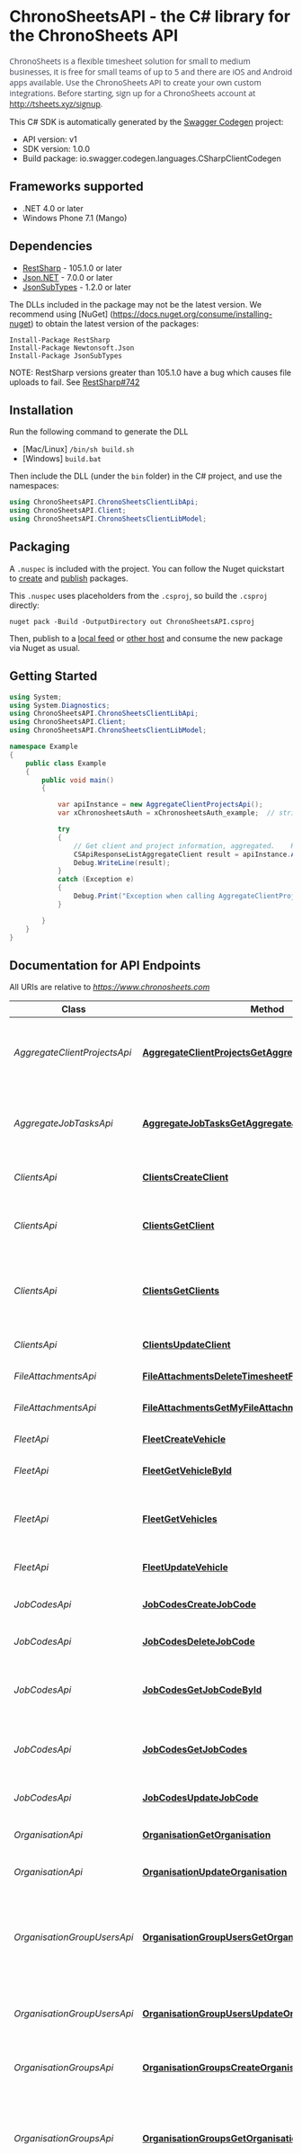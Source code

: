 # ChronoSheetsAPI - the C# library for the ChronoSheets API

<div style='font-size: 14px!important;font-family: Open Sans,sans-serif!important;color: #3b4151!important;'><p>      ChronoSheets is a flexible timesheet solution for small to medium businesses, it is free for small teams of up to 5 and there are iOS and Android apps available.  Use the ChronoSheets API to create your own custom integrations.  Before starting, sign up for a ChronoSheets account at <a target='_BLANK' href='http://tsheets.xyz/signup'>http://tsheets.xyz/signup</a>.  </p></div><div id='cs-extra-info'></div>

This C# SDK is automatically generated by the [Swagger Codegen](https://github.com/swagger-api/swagger-codegen) project:

- API version: v1
- SDK version: 1.0.0
- Build package: io.swagger.codegen.languages.CSharpClientCodegen

<a name="frameworks-supported"></a>
## Frameworks supported
- .NET 4.0 or later
- Windows Phone 7.1 (Mango)

<a name="dependencies"></a>
## Dependencies
- [RestSharp](https://www.nuget.org/packages/RestSharp) - 105.1.0 or later
- [Json.NET](https://www.nuget.org/packages/Newtonsoft.Json/) - 7.0.0 or later
- [JsonSubTypes](https://www.nuget.org/packages/JsonSubTypes/) - 1.2.0 or later

The DLLs included in the package may not be the latest version. We recommend using [NuGet] (https://docs.nuget.org/consume/installing-nuget) to obtain the latest version of the packages:
```
Install-Package RestSharp
Install-Package Newtonsoft.Json
Install-Package JsonSubTypes
```

NOTE: RestSharp versions greater than 105.1.0 have a bug which causes file uploads to fail. See [RestSharp#742](https://github.com/restsharp/RestSharp/issues/742)

<a name="installation"></a>
## Installation
Run the following command to generate the DLL
- [Mac/Linux] `/bin/sh build.sh`
- [Windows] `build.bat`

Then include the DLL (under the `bin` folder) in the C# project, and use the namespaces:
```csharp
using ChronoSheetsAPI.ChronoSheetsClientLibApi;
using ChronoSheetsAPI.Client;
using ChronoSheetsAPI.ChronoSheetsClientLibModel;
```
<a name="packaging"></a>
## Packaging

A `.nuspec` is included with the project. You can follow the Nuget quickstart to [create](https://docs.microsoft.com/en-us/nuget/quickstart/create-and-publish-a-package#create-the-package) and [publish](https://docs.microsoft.com/en-us/nuget/quickstart/create-and-publish-a-package#publish-the-package) packages.

This `.nuspec` uses placeholders from the `.csproj`, so build the `.csproj` directly:

```
nuget pack -Build -OutputDirectory out ChronoSheetsAPI.csproj
```

Then, publish to a [local feed](https://docs.microsoft.com/en-us/nuget/hosting-packages/local-feeds) or [other host](https://docs.microsoft.com/en-us/nuget/hosting-packages/overview) and consume the new package via Nuget as usual.

<a name="getting-started"></a>
## Getting Started

```csharp
using System;
using System.Diagnostics;
using ChronoSheetsAPI.ChronoSheetsClientLibApi;
using ChronoSheetsAPI.Client;
using ChronoSheetsAPI.ChronoSheetsClientLibModel;

namespace Example
{
    public class Example
    {
        public void main()
        {

            var apiInstance = new AggregateClientProjectsApi();
            var xChronosheetsAuth = xChronosheetsAuth_example;  // string | The ChronoSheets Auth Token

            try
            {
                // Get client and project information, aggregated.    Requires the 'SubmitTimesheets' or 'ManageClientsAndProjects' permissions.
                CSApiResponseListAggregateClient result = apiInstance.AggregateClientProjectsGetAggregateClientProjects(xChronosheetsAuth);
                Debug.WriteLine(result);
            }
            catch (Exception e)
            {
                Debug.Print("Exception when calling AggregateClientProjectsApi.AggregateClientProjectsGetAggregateClientProjects: " + e.Message );
            }

        }
    }
}
```

<a name="documentation-for-api-endpoints"></a>
## Documentation for API Endpoints

All URIs are relative to *https://www.chronosheets.com*

Class | Method | HTTP request | Description
------------ | ------------- | ------------- | -------------
*AggregateClientProjectsApi* | [**AggregateClientProjectsGetAggregateClientProjects**](docs/AggregateClientProjectsApi.md#aggregateclientprojectsgetaggregateclientprojects) | **GET** /api/AggregateClientProjects/GetAggregateClientProjects | Get client and project information, aggregated.    Requires the 'SubmitTimesheets' or 'ManageClientsAndProjects' permissions.
*AggregateJobTasksApi* | [**AggregateJobTasksGetAggregateJobTasks**](docs/AggregateJobTasksApi.md#aggregatejobtasksgetaggregatejobtasks) | **GET** /api/AggregateJobTasks/GetAggregateJobTasks | Get jobs and tasks information, aggregated.    Requires the 'SubmitTimesheets' or 'ManageJobsAndTask' permissions.
*ClientsApi* | [**ClientsCreateClient**](docs/ClientsApi.md#clientscreateclient) | **POST** /api/Clients/CreateClient | Create a client.    Requires the 'ManageClientsAndProjects' permission.
*ClientsApi* | [**ClientsGetClient**](docs/ClientsApi.md#clientsgetclient) | **GET** /api/Clients/GetClient | Get a particular client.    Requires the 'ManageClientsAndProjects' or 'ManageJobsAndTask' permissions.
*ClientsApi* | [**ClientsGetClients**](docs/ClientsApi.md#clientsgetclients) | **GET** /api/Clients/GetClients | Get a collection of clients that are under your organisation.    Requires the 'ManageClientsAndProjects' or 'ManageJobsAndTask' permissions.
*ClientsApi* | [**ClientsUpdateClient**](docs/ClientsApi.md#clientsupdateclient) | **PUT** /api/Clients/UpdateClient | Update a client.    Requires the 'ManageClientsAndProjects' permission.
*FileAttachmentsApi* | [**FileAttachmentsDeleteTimesheetFileAttachment**](docs/FileAttachmentsApi.md#fileattachmentsdeletetimesheetfileattachment) | **DELETE** /api/FileAttachments/DeleteTimesheetFileAttachment | Delete a particular timesheet file attachment
*FileAttachmentsApi* | [**FileAttachmentsGetMyFileAttachments**](docs/FileAttachmentsApi.md#fileattachmentsgetmyfileattachments) | **GET** /api/FileAttachments/GetMyFileAttachments | Get my file attachments.  Get files you've attached to timesheets.
*FleetApi* | [**FleetCreateVehicle**](docs/FleetApi.md#fleetcreatevehicle) | **POST** /api/Fleet/CreateVehicle | Create a vehicle.    Requires the 'ManageFleet' permission.
*FleetApi* | [**FleetGetVehicleById**](docs/FleetApi.md#fleetgetvehiclebyid) | **GET** /api/Fleet/GetVehicleById | Get a particular vehicle.  Does not require any special permission.
*FleetApi* | [**FleetGetVehicles**](docs/FleetApi.md#fleetgetvehicles) | **GET** /api/Fleet/GetVehicles | Get a collection of vehicles that are under your organisation.    Does not require any special permission.
*FleetApi* | [**FleetUpdateVehicle**](docs/FleetApi.md#fleetupdatevehicle) | **PUT** /api/Fleet/UpdateVehicle | Update a vehicle.    Requires the 'ManageFleet' permission.
*JobCodesApi* | [**JobCodesCreateJobCode**](docs/JobCodesApi.md#jobcodescreatejobcode) | **POST** /api/JobCodes/CreateJobCode | Create a job code.    Requires the 'ManageJobsAndTask' permission.
*JobCodesApi* | [**JobCodesDeleteJobCode**](docs/JobCodesApi.md#jobcodesdeletejobcode) | **DELETE** /api/JobCodes/DeleteJobCode | Delete a job code.    Requires the 'ManageJobsAndTask' permission.
*JobCodesApi* | [**JobCodesGetJobCodeById**](docs/JobCodesApi.md#jobcodesgetjobcodebyid) | **GET** /api/JobCodes/GetJobCodeById | Get a particular job code by job code id.    Requires 'SubmitTimesheets' or 'ManageJobsAndTasks' permissions.
*JobCodesApi* | [**JobCodesGetJobCodes**](docs/JobCodesApi.md#jobcodesgetjobcodes) | **GET** /api/JobCodes/GetJobCodes | Get job codes for your organisation.    Requires 'SubmitTimesheets' or 'ManageJobsAndTasks' permissions.
*JobCodesApi* | [**JobCodesUpdateJobCode**](docs/JobCodesApi.md#jobcodesupdatejobcode) | **PUT** /api/JobCodes/UpdateJobCode | Update a job code.    Requires the 'ManageJobsAndTask' permission.
*OrganisationApi* | [**OrganisationGetOrganisation**](docs/OrganisationApi.md#organisationgetorganisation) | **GET** /api/Organisation/GetOrganisation | Get your organisation.    Requires 'OrganisationAdmin' permission.
*OrganisationApi* | [**OrganisationUpdateOrganisation**](docs/OrganisationApi.md#organisationupdateorganisation) | **PUT** /api/Organisation/UpdateOrganisation | Update an organisation.    Requires 'OrganisationAdmin' permission.
*OrganisationGroupUsersApi* | [**OrganisationGroupUsersGetOrganisationGroupUsers**](docs/OrganisationGroupUsersApi.md#organisationgroupusersgetorganisationgroupusers) | **GET** /api/OrganisationGroupUsers/GetOrganisationGroupUsers | Get a collection of organisation group users that belong to an organisation group.    Requires the 'ManageOrganisationGroups' or 'ManageOrganisationUsers' permissions.
*OrganisationGroupUsersApi* | [**OrganisationGroupUsersUpdateOrganisationGroupUsers**](docs/OrganisationGroupUsersApi.md#organisationgroupusersupdateorganisationgroupusers) | **PUT** /api/OrganisationGroupUsers/UpdateOrganisationGroupUsers | Set the users who belong to an organisation group.    Requires the 'ManageOrganisationGroups' permissions.
*OrganisationGroupsApi* | [**OrganisationGroupsCreateOrganisationGroup**](docs/OrganisationGroupsApi.md#organisationgroupscreateorganisationgroup) | **POST** /api/OrganisationGroups/CreateOrganisationGroup | Create an organisation group.    Requires the 'ManageOrganisationGroups' permissions.
*OrganisationGroupsApi* | [**OrganisationGroupsGetOrganisationGroup**](docs/OrganisationGroupsApi.md#organisationgroupsgetorganisationgroup) | **GET** /api/OrganisationGroups/GetOrganisationGroup | Get a particular organisation group.    Requires the 'ManageOrganisationGroups', 'ManageJobsAndTask', 'ManageClientsAndProjects' or 'ManageOrganisationUsers' permissions.
*OrganisationGroupsApi* | [**OrganisationGroupsGetOrganisationGroups**](docs/OrganisationGroupsApi.md#organisationgroupsgetorganisationgroups) | **GET** /api/OrganisationGroups/GetOrganisationGroups | Get a collection of organisation groups that are under your organisation.    Requires the 'ManageOrganisationGroups', 'ManageJobsAndTask', 'ManageClientsAndProjects' or 'ManageOrganisationUsers' permissions.
*OrganisationGroupsApi* | [**OrganisationGroupsGetOrganisationGroupsForJob**](docs/OrganisationGroupsApi.md#organisationgroupsgetorganisationgroupsforjob) | **GET** /api/OrganisationGroups/GetOrganisationGroupsForJob | Get org groups for a particular job.    Requires the 'ManageOrganisationGroups', 'ManageJobsAndTask', 'ManageClientsAndProjects' or 'ManageOrganisationUsers' permissions.
*OrganisationGroupsApi* | [**OrganisationGroupsGetOrganisationGroupsForVehicle**](docs/OrganisationGroupsApi.md#organisationgroupsgetorganisationgroupsforvehicle) | **GET** /api/OrganisationGroups/GetOrganisationGroupsForVehicle | Get org groups for a particular vehicle.    Requires the 'ManageOrganisationGroups', 'ManageFleet' or 'ManageOrganisationUsers' permissions.
*OrganisationGroupsApi* | [**OrganisationGroupsUpdateOrganisationGroup**](docs/OrganisationGroupsApi.md#organisationgroupsupdateorganisationgroup) | **PUT** /api/OrganisationGroups/UpdateOrganisationGroup | Update an organisation group.    Requires the 'ManageOrganisationGroups' permissions.
*ProjectsApi* | [**ProjectsCreateProject**](docs/ProjectsApi.md#projectscreateproject) | **POST** /api/Projects/CreateProject | Create a project.    Requires the 'ManageClientsAndProjects' permission.
*ProjectsApi* | [**ProjectsGetProjectById**](docs/ProjectsApi.md#projectsgetprojectbyid) | **GET** /api/Projects/GetProjectById | Get a project by its Id.    Requires the 'ManageClientsAndProjects' or 'ManageJobsAndTask' permissions.
*ProjectsApi* | [**ProjectsGetProjectsForClient**](docs/ProjectsApi.md#projectsgetprojectsforclient) | **GET** /api/Projects/GetProjectsForClient | Get projects for a particular client.    Requires the 'ManageClientsAndProjects' or 'ManageJobsAndTask' permissions.
*ProjectsApi* | [**ProjectsUpdateProject**](docs/ProjectsApi.md#projectsupdateproject) | **PUT** /api/Projects/UpdateProject | Update a project.    Requires the 'ManageClientsAndProjects' permission.
*ReportsApi* | [**ReportsGetAllChartsDataAdmin**](docs/ReportsApi.md#reportsgetallchartsdataadmin) | **GET** /api/Reports/GetAllChartsDataAdmin | Get Consolidated Admin Reports Data (Jobs, Tasks, Clients and Projects).  These are the organisation wide reports, with data from potentially all employees.    Requires the 'ReportAdmin' permission.
*ReportsApi* | [**ReportsGetAllChartsDataUser**](docs/ReportsApi.md#reportsgetallchartsdatauser) | **GET** /api/Reports/GetAllChartsDataUser | Get Consolidated User Reports Data (Jobs, Tasks, Clients and Projects).  These are the user's own reports.    Requires the 'ViewOwnReports' permission.
*ReportsApi* | [**ReportsGetFleetSummaryAdmin**](docs/ReportsApi.md#reportsgetfleetsummaryadmin) | **GET** /api/Reports/GetFleetSummaryAdmin | Gets a summary report, which includes total distance travelled and total running costs, for vehicles within your organisation  Requires the 'ReportAdmin' permission.
*ReportsApi* | [**ReportsGetOrgTripById**](docs/ReportsApi.md#reportsgetorgtripbyid) | **GET** /api/Reports/GetOrgTripById | Get trip by Id, for reporting purposes.    Requires the 'ReportAdmin' permission.
*ReportsApi* | [**ReportsGetOrganisationTimesheetFileAttachments**](docs/ReportsApi.md#reportsgetorganisationtimesheetfileattachments) | **GET** /api/Reports/GetOrganisationTimesheetFileAttachments | Reports on Organisation timesheet file attachments (files uploaded and attached to timesheet records)  Requires the 'ReportAdmin' permission.
*ReportsApi* | [**ReportsGetOrganisationTranscripts**](docs/ReportsApi.md#reportsgetorganisationtranscripts) | **GET** /api/Reports/GetOrganisationTranscripts | Reports on Organisation transcripts (When an audio file is attached, it will be automatically transcribed, these are the transcriptions)    Requires the 'ReportAdmin' permission.
*ReportsApi* | [**ReportsGetOrganisationTrips**](docs/ReportsApi.md#reportsgetorganisationtrips) | **GET** /api/Reports/GetOrganisationTrips | Reports on Organisation trips (GPS tracking from whole organisation).    Requires the 'ReportAdmin' permission.
*ReportsApi* | [**ReportsGetRawDataAdmin**](docs/ReportsApi.md#reportsgetrawdataadmin) | **GET** /api/Reports/GetRawDataAdmin | Get Timesheets Raw Data.  This data details each timesheet record.  These are the organisation wide timesheet records, with data from potentially all employees.    Requires the 'ReportAdmin' permission.
*ReportsApi* | [**ReportsProjectCostingsAdmin**](docs/ReportsApi.md#reportsprojectcostingsadmin) | **GET** /api/Reports/ProjectCostingsAdmin | Gets project cost estimations VS actual cost for date range and users.    Requires the 'ReportAdmin' permission.
*ReportsApi* | [**ReportsUserJobsOverTime**](docs/ReportsApi.md#reportsuserjobsovertime) | **GET** /api/Reports/UserJobsOverTime | Timeseries jobs data for the logged in user.    Requires the 'ViewOwnReports' or 'SubmitTimesheets'.
*TasksApi* | [**TasksCreateTask**](docs/TasksApi.md#taskscreatetask) | **POST** /api/Tasks/CreateTask | Create a task.    Requires the 'ManageJobsAndTask' permission.
*TasksApi* | [**TasksDeleteTask**](docs/TasksApi.md#tasksdeletetask) | **DELETE** /api/Tasks/DeleteTask | Delete a task.    Requires the 'ManageJobsAndTask' permission.
*TasksApi* | [**TasksGetTaskById**](docs/TasksApi.md#tasksgettaskbyid) | **GET** /api/Tasks/GetTaskById | Get a particular task by Id.   Requires the 'SubmitTimesheets' or 'ManageJobsAndTask' permissions.
*TasksApi* | [**TasksGetTasks**](docs/TasksApi.md#tasksgettasks) | **GET** /api/Tasks/GetTasks | Get tasks in your organisation.   Requires the 'SubmitTimesheets' or 'ManageJobsAndTask' permissions.
*TasksApi* | [**TasksGetTasksForJob**](docs/TasksApi.md#tasksgettasksforjob) | **GET** /api/Tasks/GetTasksForJob | Get a collection of tasks for a particular Job, specified by JobId.    Requires the 'SubmitTimesheets' or 'ManageJobsAndTask' permissions.
*TasksApi* | [**TasksUpdateTask**](docs/TasksApi.md#tasksupdatetask) | **PUT** /api/Tasks/UpdateTask | Update a task.    Requires the 'ManageJobsAndTask' permission.
*TimesheetsApi* | [**TimesheetsCreateSingleTimesheet**](docs/TimesheetsApi.md#timesheetscreatesingletimesheet) | **POST** /api/Timesheets/CreateSingleTimesheet | Inserts a single timesheet record.    Requires the 'SubmitTimesheets' permission.
*TimesheetsApi* | [**TimesheetsDeleteTimesheet**](docs/TimesheetsApi.md#timesheetsdeletetimesheet) | **DELETE** /api/Timesheets/DeleteTimesheet | Delete a timesheet.    Requires the 'SubmitTimesheets' permission.
*TimesheetsApi* | [**TimesheetsGetTimesheets**](docs/TimesheetsApi.md#timesheetsgettimesheets) | **GET** /api/Timesheets/GetTimesheets | Get timesheets between start and end dates.  Note: the date range cannot exceed 24 hours.  This method is generally used to get timesheets for a particular day.    Requires the 'SubmitTimesheets' permission.
*TimesheetsApi* | [**TimesheetsUpdateTimesheets**](docs/TimesheetsApi.md#timesheetsupdatetimesheets) | **PUT** /api/Timesheets/UpdateTimesheets | Batch update timesheets.    Requires the 'SubmitTimesheets' permission.
*TranscriptsApi* | [**TranscriptsGetMyTranscripts**](docs/TranscriptsApi.md#transcriptsgetmytranscripts) | **GET** /api/Transcripts/GetMyTranscripts | Get my file transcripts.  Get audio to text transcripts that you've created.
*TripsApi* | [**TripsCreateTrip**](docs/TripsApi.md#tripscreatetrip) | **POST** /api/Trips/CreateTrip | Create a new trip.  Important: create a timesheet record before calling this, passing in the new timesheet record id as a reference.    Requires the 'SubmitTimesheets' permission.
*TripsApi* | [**TripsGetMyTripById**](docs/TripsApi.md#tripsgetmytripbyid) | **GET** /api/Trips/GetMyTripById | Get trip by Id.    Requires the 'ViewMyTrips' permission.
*TripsApi* | [**TripsGetMyTrips**](docs/TripsApi.md#tripsgetmytrips) | **GET** /api/Trips/GetMyTrips | Get my trips.  Get the GPS trips you've recorded and submitted.    Requires the 'ViewMyTrips' permission.
*UserJobFavouritesApi* | [**UserJobFavouritesCreateJobFavourite**](docs/UserJobFavouritesApi.md#userjobfavouritescreatejobfavourite) | **POST** /api/UserJobFavourites/CreateJobFavourite | Create a job favourite.    Requires the 'SubmitTimesheets' permission.
*UserJobFavouritesApi* | [**UserJobFavouritesDeleteJobFavourite**](docs/UserJobFavouritesApi.md#userjobfavouritesdeletejobfavourite) | **DELETE** /api/UserJobFavourites/DeleteJobFavourite | Delete a job favourite.    Requires the 'SubmitTimesheets' permission.
*UserJobFavouritesApi* | [**UserJobFavouritesGetJobFavourites**](docs/UserJobFavouritesApi.md#userjobfavouritesgetjobfavourites) | **GET** /api/UserJobFavourites/GetJobFavourites | Get your job favourites.    Requires the 'SubmitTimesheets' permission.
*UserPayRatesApi* | [**UserPayRatesCreatePayRate**](docs/UserPayRatesApi.md#userpayratescreatepayrate) | **POST** /api/UserPayRates/CreatePayRate | Create a new pay rate for a particular user, archiving the previous pay rate.    Requires the 'ManageOrganisationUsers' permission.
*UserPayRatesApi* | [**UserPayRatesGetPayRates**](docs/UserPayRatesApi.md#userpayratesgetpayrates) | **GET** /api/UserPayRates/GetPayRates | Get a collection of pay rates for a particular user, specified by user id.    Requires the 'ManageOrganisationUsers' permission.
*UserProfileApi* | [**UserProfileDoLogin**](docs/UserProfileApi.md#userprofiledologin) | **PUT** /api/UserProfile/DoLogin | Login to your ChronoSheets account and obtain an Auth Token which you can use for other ChronoSheets API methods.    Does not require any special permissions.
*UserProfileApi* | [**UserProfileDoLogout**](docs/UserProfileApi.md#userprofiledologout) | **DELETE** /api/UserProfile/DoLogout | Logout of your ChronoSheets account.  This method ends and deletes your active session.    Does not require any special permissions.
*UserProfileApi* | [**UserProfileGetMyProfile**](docs/UserProfileApi.md#userprofilegetmyprofile) | **GET** /api/UserProfile/GetMyProfile | Get your own profile.  Use this method to obtain detailed information about your ChronoSheets user profile.    Does not require any special permissions.
*UserProfileApi* | [**UserProfileKeepSessionAlive**](docs/UserProfileApi.md#userprofilekeepsessionalive) | **GET** /api/UserProfile/KeepSessionAlive | Keep a session alive.  Use this method to keep a session active.  You could use this to 'ping' ChronoSheets every 'x' minutes to make sure your Auth Token will keep working.    Does not require any special permissions.
*UserProfileApi* | [**UserProfileUpdateMyProfile**](docs/UserProfileApi.md#userprofileupdatemyprofile) | **PUT** /api/UserProfile/UpdateMyProfile | Update your own profile.  Use this method to update your profile information or update/change your password.    Does not require any special permissions.
*UsersApi* | [**UsersCreateTimesheetUser**](docs/UsersApi.md#userscreatetimesheetuser) | **POST** /api/Users/CreateTimesheetUser | Create a user account in your organisation.  Requires the 'ManageOrganisationUsers' permission.
*UsersApi* | [**UsersGetTimesheetUser**](docs/UsersApi.md#usersgettimesheetuser) | **GET** /api/Users/GetTimesheetUser | Get a particular user in your organisation.  Requires the 'ManageOrganisationUsers' or 'ManageOrganisationGroups' permissions.
*UsersApi* | [**UsersGetTimesheetUsers**](docs/UsersApi.md#usersgettimesheetusers) | **GET** /api/Users/GetTimesheetUsers | Get users accounts in your organisation.  Requires the 'ManageOrganisationUsers' or 'ManageOrganisationGroups' permissions.
*UsersApi* | [**UsersUpdateTimesheetUser**](docs/UsersApi.md#usersupdatetimesheetuser) | **PUT** /api/Users/UpdateTimesheetUser | Update a user account.  Requires the 'ManageOrganisationUsers' permission.
*UsualHoursApi* | [**UsualHoursGetUsualHours**](docs/UsualHoursApi.md#usualhoursgetusualhours) | **GET** /api/UsualHours/GetUsualHours | Get usual hours (rostered hours) for an employee.  Requires the 'ManageOrganisationUsers' or 'ManageOrganisationUsers' permissions.
*UsualHoursApi* | [**UsualHoursSetUsualHours**](docs/UsualHoursApi.md#usualhourssetusualhours) | **PUT** /api/UsualHours/SetUsualHours | Set usual hours (rostered hours) for an employee.  Requires the 'ManageOrganisationUsers' or 'ManageOrganisationUsers' permissions.


<a name="documentation-for-models"></a>
## Documentation for Models

 - [ChronoSheetsClientLibModel.CSAggregateClient](docs/CSAggregateClient.md)
 - [ChronoSheetsClientLibModel.CSAggregateJobCode](docs/CSAggregateJobCode.md)
 - [ChronoSheetsClientLibModel.CSAggregateJobTask](docs/CSAggregateJobTask.md)
 - [ChronoSheetsClientLibModel.CSAggregateProject](docs/CSAggregateProject.md)
 - [ChronoSheetsClientLibModel.CSApiResponseBoolean](docs/CSApiResponseBoolean.md)
 - [ChronoSheetsClientLibModel.CSApiResponseClient](docs/CSApiResponseClient.md)
 - [ChronoSheetsClientLibModel.CSApiResponseCombinedReportsData](docs/CSApiResponseCombinedReportsData.md)
 - [ChronoSheetsClientLibModel.CSApiResponseDoLoginResponse](docs/CSApiResponseDoLoginResponse.md)
 - [ChronoSheetsClientLibModel.CSApiResponseFleetVehicle](docs/CSApiResponseFleetVehicle.md)
 - [ChronoSheetsClientLibModel.CSApiResponseForPaginatedListOrgReportTimesheetFileAttachment](docs/CSApiResponseForPaginatedListOrgReportTimesheetFileAttachment.md)
 - [ChronoSheetsClientLibModel.CSApiResponseForPaginatedListOrgReportTranscript](docs/CSApiResponseForPaginatedListOrgReportTranscript.md)
 - [ChronoSheetsClientLibModel.CSApiResponseForPaginatedListOrgReportTrip](docs/CSApiResponseForPaginatedListOrgReportTrip.md)
 - [ChronoSheetsClientLibModel.CSApiResponseForPaginatedListRawReportItem](docs/CSApiResponseForPaginatedListRawReportItem.md)
 - [ChronoSheetsClientLibModel.CSApiResponseForPaginatedListTimesheetFileAttachment](docs/CSApiResponseForPaginatedListTimesheetFileAttachment.md)
 - [ChronoSheetsClientLibModel.CSApiResponseForPaginatedListTrip](docs/CSApiResponseForPaginatedListTrip.md)
 - [ChronoSheetsClientLibModel.CSApiResponseInsertUserResponse](docs/CSApiResponseInsertUserResponse.md)
 - [ChronoSheetsClientLibModel.CSApiResponseInt32](docs/CSApiResponseInt32.md)
 - [ChronoSheetsClientLibModel.CSApiResponseJobCode](docs/CSApiResponseJobCode.md)
 - [ChronoSheetsClientLibModel.CSApiResponseListAggregateClient](docs/CSApiResponseListAggregateClient.md)
 - [ChronoSheetsClientLibModel.CSApiResponseListAggregateJobCode](docs/CSApiResponseListAggregateJobCode.md)
 - [ChronoSheetsClientLibModel.CSApiResponseListClient](docs/CSApiResponseListClient.md)
 - [ChronoSheetsClientLibModel.CSApiResponseListFleetSummaryReportItem](docs/CSApiResponseListFleetSummaryReportItem.md)
 - [ChronoSheetsClientLibModel.CSApiResponseListFleetVehicle](docs/CSApiResponseListFleetVehicle.md)
 - [ChronoSheetsClientLibModel.CSApiResponseListInt32](docs/CSApiResponseListInt32.md)
 - [ChronoSheetsClientLibModel.CSApiResponseListJobCode](docs/CSApiResponseListJobCode.md)
 - [ChronoSheetsClientLibModel.CSApiResponseListJobSeriesReportItem](docs/CSApiResponseListJobSeriesReportItem.md)
 - [ChronoSheetsClientLibModel.CSApiResponseListOrganisationGroup](docs/CSApiResponseListOrganisationGroup.md)
 - [ChronoSheetsClientLibModel.CSApiResponseListProject](docs/CSApiResponseListProject.md)
 - [ChronoSheetsClientLibModel.CSApiResponseListProjectCostingReportItem](docs/CSApiResponseListProjectCostingReportItem.md)
 - [ChronoSheetsClientLibModel.CSApiResponseListTimesheet](docs/CSApiResponseListTimesheet.md)
 - [ChronoSheetsClientLibModel.CSApiResponseListTimesheetTask](docs/CSApiResponseListTimesheetTask.md)
 - [ChronoSheetsClientLibModel.CSApiResponseListUserForManagement](docs/CSApiResponseListUserForManagement.md)
 - [ChronoSheetsClientLibModel.CSApiResponseListUserHourlyRate](docs/CSApiResponseListUserHourlyRate.md)
 - [ChronoSheetsClientLibModel.CSApiResponseListUserJobFavourite](docs/CSApiResponseListUserJobFavourite.md)
 - [ChronoSheetsClientLibModel.CSApiResponseListUsualHoursDay](docs/CSApiResponseListUsualHoursDay.md)
 - [ChronoSheetsClientLibModel.CSApiResponseOrganisation](docs/CSApiResponseOrganisation.md)
 - [ChronoSheetsClientLibModel.CSApiResponseOrganisationGroup](docs/CSApiResponseOrganisationGroup.md)
 - [ChronoSheetsClientLibModel.CSApiResponseProject](docs/CSApiResponseProject.md)
 - [ChronoSheetsClientLibModel.CSApiResponseTimesheetTask](docs/CSApiResponseTimesheetTask.md)
 - [ChronoSheetsClientLibModel.CSApiResponseTrip](docs/CSApiResponseTrip.md)
 - [ChronoSheetsClientLibModel.CSApiResponseUpdateOrganisationResponse](docs/CSApiResponseUpdateOrganisationResponse.md)
 - [ChronoSheetsClientLibModel.CSApiResponseUpdateProfileResponse](docs/CSApiResponseUpdateProfileResponse.md)
 - [ChronoSheetsClientLibModel.CSApiResponseUpdateUserResponse](docs/CSApiResponseUpdateUserResponse.md)
 - [ChronoSheetsClientLibModel.CSApiResponseUserForManagement](docs/CSApiResponseUserForManagement.md)
 - [ChronoSheetsClientLibModel.CSApiResponseUserProfile](docs/CSApiResponseUserProfile.md)
 - [ChronoSheetsClientLibModel.CSBatchUpdateTimesheetRequest](docs/CSBatchUpdateTimesheetRequest.md)
 - [ChronoSheetsClientLibModel.CSClient](docs/CSClient.md)
 - [ChronoSheetsClientLibModel.CSClientSeriesReportItem](docs/CSClientSeriesReportItem.md)
 - [ChronoSheetsClientLibModel.CSClientSideUser](docs/CSClientSideUser.md)
 - [ChronoSheetsClientLibModel.CSClientTotalsReportItem](docs/CSClientTotalsReportItem.md)
 - [ChronoSheetsClientLibModel.CSCombinedReportsData](docs/CSCombinedReportsData.md)
 - [ChronoSheetsClientLibModel.CSCreateTripRequest](docs/CSCreateTripRequest.md)
 - [ChronoSheetsClientLibModel.CSDoLoginRequest](docs/CSDoLoginRequest.md)
 - [ChronoSheetsClientLibModel.CSDoLoginResponse](docs/CSDoLoginResponse.md)
 - [ChronoSheetsClientLibModel.CSFleetSummaryReportItem](docs/CSFleetSummaryReportItem.md)
 - [ChronoSheetsClientLibModel.CSFleetVehicle](docs/CSFleetVehicle.md)
 - [ChronoSheetsClientLibModel.CSInsertClientRequest](docs/CSInsertClientRequest.md)
 - [ChronoSheetsClientLibModel.CSInsertJobCodeRequest](docs/CSInsertJobCodeRequest.md)
 - [ChronoSheetsClientLibModel.CSInsertOrganisationGroupRequest](docs/CSInsertOrganisationGroupRequest.md)
 - [ChronoSheetsClientLibModel.CSInsertProjectRequest](docs/CSInsertProjectRequest.md)
 - [ChronoSheetsClientLibModel.CSInsertTaskRequest](docs/CSInsertTaskRequest.md)
 - [ChronoSheetsClientLibModel.CSInsertUserHourlyRateRequest](docs/CSInsertUserHourlyRateRequest.md)
 - [ChronoSheetsClientLibModel.CSInsertUserJobFavouriteRequest](docs/CSInsertUserJobFavouriteRequest.md)
 - [ChronoSheetsClientLibModel.CSInsertUserRequest](docs/CSInsertUserRequest.md)
 - [ChronoSheetsClientLibModel.CSInsertUserResponse](docs/CSInsertUserResponse.md)
 - [ChronoSheetsClientLibModel.CSInsertVehicleRequest](docs/CSInsertVehicleRequest.md)
 - [ChronoSheetsClientLibModel.CSJobCode](docs/CSJobCode.md)
 - [ChronoSheetsClientLibModel.CSJobSeriesReportItem](docs/CSJobSeriesReportItem.md)
 - [ChronoSheetsClientLibModel.CSJobTotalsReportItem](docs/CSJobTotalsReportItem.md)
 - [ChronoSheetsClientLibModel.CSOrgReportTimesheetFileAttachment](docs/CSOrgReportTimesheetFileAttachment.md)
 - [ChronoSheetsClientLibModel.CSOrgReportTranscript](docs/CSOrgReportTranscript.md)
 - [ChronoSheetsClientLibModel.CSOrgReportTrip](docs/CSOrgReportTrip.md)
 - [ChronoSheetsClientLibModel.CSOrganisation](docs/CSOrganisation.md)
 - [ChronoSheetsClientLibModel.CSOrganisationGroup](docs/CSOrganisationGroup.md)
 - [ChronoSheetsClientLibModel.CSOrganisationPricingPlan](docs/CSOrganisationPricingPlan.md)
 - [ChronoSheetsClientLibModel.CSProject](docs/CSProject.md)
 - [ChronoSheetsClientLibModel.CSProjectCostingReportItem](docs/CSProjectCostingReportItem.md)
 - [ChronoSheetsClientLibModel.CSProjectSeriesReportItem](docs/CSProjectSeriesReportItem.md)
 - [ChronoSheetsClientLibModel.CSProjectTotalsReportItem](docs/CSProjectTotalsReportItem.md)
 - [ChronoSheetsClientLibModel.CSRawReportItem](docs/CSRawReportItem.md)
 - [ChronoSheetsClientLibModel.CSSaveClientRequest](docs/CSSaveClientRequest.md)
 - [ChronoSheetsClientLibModel.CSSaveOrganisationGroupRequest](docs/CSSaveOrganisationGroupRequest.md)
 - [ChronoSheetsClientLibModel.CSSaveVehicleRequest](docs/CSSaveVehicleRequest.md)
 - [ChronoSheetsClientLibModel.CSSetOrganisationGroupUsersRequest](docs/CSSetOrganisationGroupUsersRequest.md)
 - [ChronoSheetsClientLibModel.CSSetUsualHoursRequest](docs/CSSetUsualHoursRequest.md)
 - [ChronoSheetsClientLibModel.CSTaskSeriesReportItem](docs/CSTaskSeriesReportItem.md)
 - [ChronoSheetsClientLibModel.CSTaskTotalsReportItem](docs/CSTaskTotalsReportItem.md)
 - [ChronoSheetsClientLibModel.CSTimeSlot](docs/CSTimeSlot.md)
 - [ChronoSheetsClientLibModel.CSTimesheet](docs/CSTimesheet.md)
 - [ChronoSheetsClientLibModel.CSTimesheetFileAttachment](docs/CSTimesheetFileAttachment.md)
 - [ChronoSheetsClientLibModel.CSTimesheetTask](docs/CSTimesheetTask.md)
 - [ChronoSheetsClientLibModel.CSTrip](docs/CSTrip.md)
 - [ChronoSheetsClientLibModel.CSTripCoordinate](docs/CSTripCoordinate.md)
 - [ChronoSheetsClientLibModel.CSUpdateJobCodeRequest](docs/CSUpdateJobCodeRequest.md)
 - [ChronoSheetsClientLibModel.CSUpdateMyProfileRequest](docs/CSUpdateMyProfileRequest.md)
 - [ChronoSheetsClientLibModel.CSUpdateOrganisationRequest](docs/CSUpdateOrganisationRequest.md)
 - [ChronoSheetsClientLibModel.CSUpdateOrganisationResponse](docs/CSUpdateOrganisationResponse.md)
 - [ChronoSheetsClientLibModel.CSUpdateProfileResponse](docs/CSUpdateProfileResponse.md)
 - [ChronoSheetsClientLibModel.CSUpdateProjectRequest](docs/CSUpdateProjectRequest.md)
 - [ChronoSheetsClientLibModel.CSUpdateTaskRequest](docs/CSUpdateTaskRequest.md)
 - [ChronoSheetsClientLibModel.CSUpdateUserRequest](docs/CSUpdateUserRequest.md)
 - [ChronoSheetsClientLibModel.CSUpdateUserResponse](docs/CSUpdateUserResponse.md)
 - [ChronoSheetsClientLibModel.CSUserForManagement](docs/CSUserForManagement.md)
 - [ChronoSheetsClientLibModel.CSUserHourlyRate](docs/CSUserHourlyRate.md)
 - [ChronoSheetsClientLibModel.CSUserJobFavourite](docs/CSUserJobFavourite.md)
 - [ChronoSheetsClientLibModel.CSUserProfile](docs/CSUserProfile.md)
 - [ChronoSheetsClientLibModel.CSUsualHoursDay](docs/CSUsualHoursDay.md)


<a name="documentation-for-authorization"></a>
## Documentation for Authorization

<a name="x-chronosheets-auth"></a>
### x-chronosheets-auth

- **Type**: API key
- **API key parameter name**: x-chronosheets-auth
- **Location**: HTTP header

